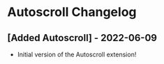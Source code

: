 # Autoscroll Changelog

## [Added Autoscroll] - 2022-06-09
- Initial version of the Autoscroll extension!
